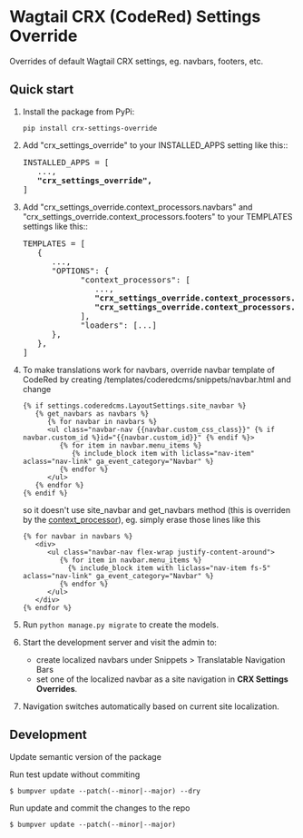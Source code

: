 # Wagtail CRX (CodeRed) Settings Override

Overrides of default Wagtail CRX settings, eg. navbars, footers, etc.

## Quick start

1. Install the package from PyPi:
   ```
   pip install crx-settings-override
   ```
   
2. Add "crx_settings_override" to your INSTALLED_APPS setting like this::

   <pre>
   INSTALLED_APPS = [
      ...,
      <b>"crx_settings_override",</b>
   ]
   </pre>

3. Add "crx_settings_override.context_processors.navbars" and "crx_settings_override.context_processors.footers" to your TEMPLATES settings like this::

   <pre>
   TEMPLATES = [
      {
         ...,
         "OPTIONS": {
               "context_processors": [
                  ...,
                  <b>"crx_settings_override.context_processors.navbars",</b>
                  <b>"crx_settings_override.context_processors.footers"</b>
               ],
               "loaders": [...]
         },
      },
   ]
   </pre>

4. To make translations work for navbars, override navbar template of CodeRed by creating /templates/coderedcms/snippets/navbar.html and change

   ```
   {% if settings.coderedcms.LayoutSettings.site_navbar %}
      {% get_navbars as navbars %}
         {% for navbar in navbars %}
         <ul class="navbar-nav {{navbar.custom_css_class}}" {% if navbar.custom_id %}id="{{navbar.custom_id}}" {% endif %}>
            {% for item in navbar.menu_items %}
               {% include_block item with liclass="nav-item" aclass="nav-link" ga_event_category="Navbar" %}
            {% endfor %}
         </ul>
      {% endfor %}
   {% endif %}
   ```

   so it doesn't use site_navbar and get_navbars method (this is overriden by the [context_processor](https://github.com/LESPROJEKT/crx-settings-override/blob/main/crx_settings_override/context_processors.py)), eg. simply erase those lines like this

   ```
   {% for navbar in navbars %}
      <div>
         <ul class="navbar-nav flex-wrap justify-content-around">
            {% for item in navbar.menu_items %}
              {% include_block item with liclass="nav-item fs-5" aclass="nav-link" ga_event_category="Navbar" %}
            {% endfor %}
         </ul>
      </div>
   {% endfor %}
   ```

5. Run `python manage.py migrate` to create the models.

6. Start the development server and visit the admin to:

   - create localized navbars under Snippets > Translatable Navigation Bars
   - set one of the localized navbar as a site navigation in **CRX Settings Overrides**.

7. Navigation switches automatically based on current site localization.


## Development
Update semantic version of the package

Run test update without commiting
```
$ bumpver update --patch(--minor|--major) --dry
```

Run update and commit the changes to the repo
```
$ bumpver update --patch(--minor|--major)
```
